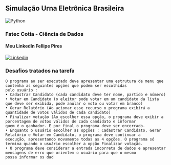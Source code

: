 
## Simulação Urna Eletrônica Brasileira 
![Python](http://ForTheBadge.com/images/badges/made-with-python.svg) 

### Fatec Cotia - Ciência de Dados

#### Meu LinkedIn Fellipe Pires

[![Linkedin](https://img.shields.io/badge/LinkedIn-0077B5?style=for-the-badge&logo=linkedin&logoColor=white)](https://www.linkedin.com/in/fellipepcarvalho/) 

### Desafios tratados na tarefa

```Desenvolva um programa em python que simule uma urna eletrônica para a votação em candidatos ao cargo de governador. 
O programa ao ser executado deve apresentar uma estrutura de menu que contenha as seguintes opções que podem ser escolhidas
pelo usuário :
• Cadastrar Candidato (cada candidato deve ter nome, partido e número)
• Votar em Candidato (o eleitor pode votar em um candidato da lista que deve ser exibida, pode anular o voto ou votar em branco)
• Gerar Relatório (Ao acionar esse recurso o programa exibirá a quantidade de votos válidos de cada candidato)
• Finalizar votação (Ao escolher essa opção, o programa deve exibir a porcentagem de votos válidos de cada candidato e informar
quem é o ganhador. E por final o programa deve ser encerrado.
• Enquanto o usuário escolher as opções : Cadastrar Candidato, Gerar Relatório e Votar em Candidato, o programa deve continuar a
execução, apresentando novamente todas as 4 opções. O programa só termina quando o usuário escolher a opção Finalizar votação.
• O programa deve considerar a entrada incorreta de dados e apresentar mensagens de erro que orientem o usuário para que o mesmo
possa informar os dad
